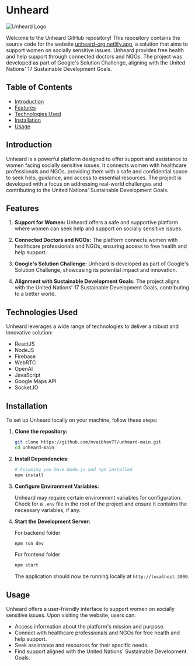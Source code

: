 # Unheard

![Unheard Logo](https://github.com/mvaibhav77/unheard-main/assets/100420038/50778d23-ace9-4015-ba42-b8cce65642e9)

Welcome to the Unheard GitHub repository! This repository contains the source code for the website [unheard-org.netlify.app](https://unheard-org.netlify.app/), a solution that aims to support women on socially sensitive issues. Unheard provides free health and help support through connected doctors and NGOs. The project was developed as part of Google's Solution Challenge, aligning with the United Nations' 17 Sustainable Development Goals.

## Table of Contents

- [Introduction](#introduction)
- [Features](#features)
- [Technologies Used](#technologies-used)
- [Installation](#installation)
- [Usage](#usage)

## Introduction

Unheard is a powerful platform designed to offer support and assistance to women facing socially sensitive issues. It connects women with healthcare professionals and NGOs, providing them with a safe and confidential space to seek help, guidance, and access to essential resources. The project is developed with a focus on addressing real-world challenges and contributing to the United Nations' Sustainable Development Goals.

## Features

1. **Support for Women:** Unheard offers a safe and supportive platform where women can seek help and support on socially sensitive issues.

2. **Connected Doctors and NGOs:** The platform connects women with healthcare professionals and NGOs, ensuring access to free health and help support.

3. **Google's Solution Challenge:** Unheard is developed as part of Google's Solution Challenge, showcasing its potential impact and innovation.

4. **Alignment with Sustainable Development Goals:** The project aligns with the United Nations' 17 Sustainable Development Goals, contributing to a better world.

## Technologies Used

Unheard leverages a wide range of technologies to deliver a robust and innovative solution:

- ReactJS
- NodeJS
- Firebase
- WebRTC
- OpenAI
- JavaScript
- Google Maps API
- Socket.IO

## Installation

To set up Unheard locally on your machine, follow these steps:

1. **Clone the repository:**

   ```bash
   git clone https://github.com/mvaibhav77/unheard-main.git
   cd unheard-main
   ```

2. **Install Dependencies:**

   ```bash
   # Assuming you have Node.js and npm installed
   npm install
   ```

3. **Configure Environment Variables:**

   Unheard may require certain environment variables for configuration. Check for a `.env` file in the root of the project and ensure it contains the necessary variables, if any.

4. **Start the Development Server:**

    For backend folder
   ```bash
   npm run dev
   ```
    
    For frontend folder
   ```bash
   npm start
   ```


   The application should now be running locally at `http://localhost:3000`.

## Usage

Unheard offers a user-friendly interface to support women on socially sensitive issues. Upon visiting the website, users can:

- Access information about the platform's mission and purpose.
- Connect with healthcare professionals and NGOs for free health and help support.
- Seek assistance and resources for their specific needs.
- Find support aligned with the United Nations' Sustainable Development Goals.

